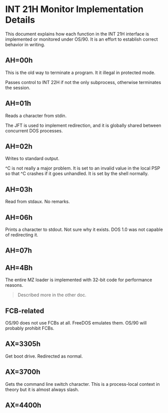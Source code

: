 # INT 21H Monitor Implementation Details

This document explains how each function in the INT 21H interface is implemented or monitored under OS/90. It is an effort to establish correct behavior in writing.

## AH=00h

This is the old way to terminate a program. It it illegal in protected mode.

Passes control to INT 22H if not the only subprocess, otherwise terminates the session.

## AH=01h

Reads a character from stdin.

The JFT is used to implement redirection, and it is globally shared between concurrent DOS processes.

## AH=02h

Writes to standard output.

^C is not really a major problem. It is set to an invalid value in the local PSP so that ^C crashes if it goes unhandled. It is set by the shell normally.

## AH=03h

Read from stdaux. No remarks.

## AH=06h

Prints a character to stdout. Not sure why it exists. DOS 1.0 was not capable of redirecting it.

## AH=07h

## AH=4Bh

The entire MZ loader is implemented with 32-bit code for performance reasons.

> Described more in the other doc.

## FCB-related

OS/90 does not use FCBs at all. FreeDOS emulates them. OS/90 will probably prohibit FCBs.

## AX=3305h

Get boot drive. Redirected as normal.



## AX=3700h

Gets the command line switch character. This is a process-local context in theory but it is almost always slash.

## AX=4400h



